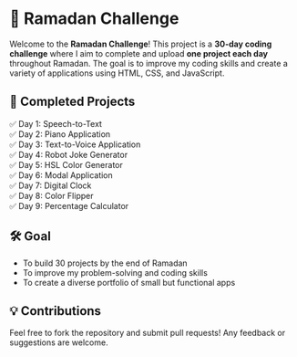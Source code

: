 
# 🌙 Ramadan Challenge

Welcome to the **Ramadan Challenge**! This project is a **30-day coding challenge** where I aim to complete and upload **one project each day** throughout Ramadan. The goal is to improve my coding skills and create a variety of applications using HTML, CSS, and JavaScript.

## 🚀 Completed Projects
✅ Day 1: Speech-to-Text  
✅ Day 2: Piano Application  
✅ Day 3: Text-to-Voice Application  
✅ Day 4: Robot Joke Generator  
✅ Day 5: HSL Color Generator  
✅ Day 6: Modal Application  
✅ Day 7: Digital Clock  
✅ Day 8: Color Flipper  
✅ Day 9: Percentage Calculator  

## 🛠️ Goal
- To build 30 projects by the end of Ramadan  
- To improve my problem-solving and coding skills  
- To create a diverse portfolio of small but functional apps  

## 💡 Contributions
Feel free to fork the repository and submit pull requests! Any feedback or suggestions are welcome.  
